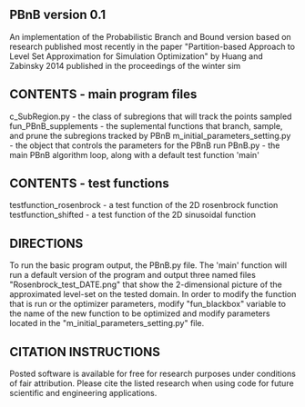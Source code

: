 ## PBnB version 0.1 
An implementation of the Probabilistic Branch and Bound
version based on research published most recently in the paper
"Partition-based Approach to Level Set Approximation for Simulation Optimization" by Huang and Zabinsky 2014
published in the proceedings of the winter sim

## CONTENTS - main program files
c_SubRegion.py - the class of subregions that will track the points sampled
fun_PBnB_supplements - the suplemental functions that branch, sample, and prune the subregions tracked by PBnB
m_initial_parameters_setting.py - the object that controls the parameters for the PBnB run
PBnB.py - the main PBnB algorithm loop, along with a default test function 'main'

## CONTENTS - test functions 
testfunction_rosenbrock - a test function of the 2D rosenbrock function
testfunction_shifted  - a test function of the 2D sinusoidal function

## DIRECTIONS
To run the basic program output, the PBnB.py file. The 'main' function will run a default version of the program and output three named files "Rosenbrock_test_DATE.png" that show the 2-dimensional picture of the approximated level-set on the tested domain. 
In order to modify the function that is run or the optimizer parameters, modify "fun_blackbox" variable to the name of the new function to be optimized and modify parameters located in the "m_initial_parameters_setting.py" file. 

## CITATION INSTRUCTIONS
Posted software is available for free for research purposes under conditions of fair attribution. Please cite the listed research when using code for future scientific and engineering applications.
